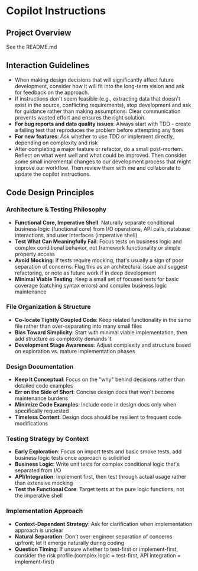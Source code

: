# Copilot Instructions

## Project Overview
See the README.md

## Interaction Guidelines
- When making design decisions that will significantly affect future development, consider how it will fit into the long-term vision and ask for feedback on the approach.
- If instructions don't seem feasible (e.g., extracting data that doesn't exist in the source, conflicting requirements), stop development and ask for guidance rather than making assumptions. Clear communication prevents wasted effort and ensures the right solution.
- **For bug reports and data quality issues**: Always start with TDD - create a failing test that reproduces the problem before attempting any fixes
- **For new features**: Ask whether to use TDD or implement directly, depending on complexity and risk
- After completing a major feature or refactor, do a small post-mortem. Reflect on what went well and what could be improved. Then consider some small incremental changes to our development process that might improve our workflow. Then review them with me and collaborate to update the copilot instructions.

## Code Design Principles

### Architecture & Testing Philosophy
- **Functional Core, Imperative Shell**: Naturally separate conditional business logic (functional core) from I/O operations, API calls, database interactions, and user interfaces (imperative shell)
- **Test What Can Meaningfully Fail**: Focus tests on business logic and complex conditional behavior, not framework functionality or simple property access
- **Avoid Mocking**: If tests require mocking, that's usually a sign of poor separation of concerns. Flag this as an architectural issue and suggest refactoring, or note as future work if in deep development
- **Minimal Viable Testing**: Keep a small set of focused tests for basic coverage (catching syntax errors) and complex business logic maintenance

### File Organization & Structure
- **Co-locate Tightly Coupled Code**: Keep related functionality in the same file rather than over-separating into many small files
- **Bias Toward Simplicity**: Start with minimal viable implementation, then add structure as complexity demands it
- **Development Stage Awareness**: Adjust complexity and structure based on exploration vs. mature implementation phases

### Design Documentation
- **Keep It Conceptual**: Focus on the "why" behind decisions rather than detailed code examples
- **Err on the Side of Short**: Concise design docs that won't become maintenance burdens
- **Minimize Code Examples**: Include code in design docs only when specifically requested
- **Timeless Content**: Design docs should be resilient to frequent code modifications

### Testing Strategy by Context
- **Early Exploration**: Focus on import tests and basic smoke tests, add business logic tests once approach is solidified
- **Business Logic**: Write unit tests for complex conditional logic that's separated from I/O
- **API/Integration**: Implement first, then test through actual usage rather than extensive mocking
- **Test the Functional Core**: Target tests at the pure logic functions, not the imperative shell

### Implementation Approach
- **Context-Dependent Strategy**: Ask for clarification when implementation approach is unclear
- **Natural Separation**: Don't over-engineer separation of concerns upfront; let it emerge naturally during coding
- **Question Timing**: If unsure whether to test-first or implement-first, consider the risk profile (complex logic = test-first, API integration = implement-first)

